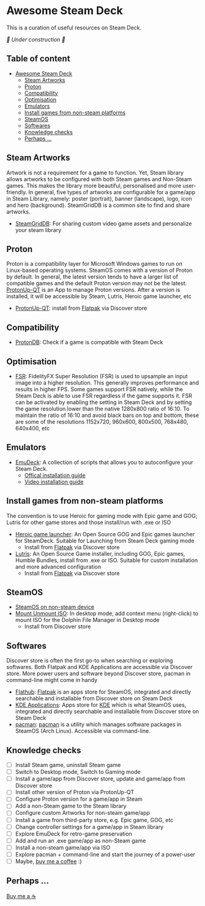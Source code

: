 # Awesome Steam Deck

This is a curation of useful resources on Steam Deck.

*🚧 Under construction 🚧*

## Table of content
- [Awesome Steam Deck](#awesome-steam-deck)
  * [Steam Artworks](#steam-artworks)
  * [Proton](#proton)
  * [Compatibility](#compatibility)
  * [Optimisation](#optimisation)
  * [Emulators](#emulators)
  * [Install games from non-steam platforms](#install-games-from-non-steam-platforms)
  * [SteamOS](#steamos)
  * [Softwares](#softwares)
  * [Knowledge checks](#knowledge-checks)
  * [Perhaps ...](#perhaps-)

## Steam Artworks
Artwork is not a requirement for a game to function. Yet, Steam library allows artworks to be configured with both Steam games and Non-Steam games. This makes the library more beautiful, personalised and more user-friendly. In general, five types of artworks are configurable for a game/app in Steam Library, namely: poster (portrait), banner (landscape), logo, icon and hero (background). SteamGridDB is a common site to find and share artworks.
- [SteamGridDB](https://www.steamgriddb.com/): For sharing custom video game assets and personalize your steam library 

## Proton
Proton is a compatibility layer for Microsoft Windows games to run on Linux-based operating systems. SteamOS comes with a version of Proton by default. In general, the latest version tends to have a larger list of compatible games and the default Proton version may not be the latest. [ProtonUp-QT](https://davidotek.github.io/protonup-qt/) is an App to manage Proton versions. After a version is installed, it will be accessible by Steam, Lutris, Heroic game launcher, etc
- [ProtonUp-QT](https://davidotek.github.io/protonup-qt/): install from [Flatpak](https://flathub.org/apps/details/net.davidotek.pupgui2) via Discover store

## Compatibility 
- [ProtonDB](https://www.protondb.com/): Check if a game is compatible with Steam Deck

## Optimisation
- [FSR](https://en.m.wikipedia.org/wiki/GPUOpen#FidelityFX_Super_Resolution): FidelityFX Super Resolution (FSR) is used to upsample an input image into a higher resolution. This generally improves performance and results in higher FPS. Some games support FSR natively, while the Steam Deck is able to use FSR regardless if the game supports it. FSR can be activated by enabling the setting in Steam Deck and by setting the game resolution lower than the native 1280x800 ratio of 16:10. To maintain the ratio of 16:10 and avoid black bars on top and bottom, these are some of the resolutions 1152x720, 960x600, 800x500, 768x480, 640x400, etc
 
## Emulators
- [EmuDeck](https://www.emudeck.com): A collection of scripts that allows you to autoconfigure your Steam Deck.
  - [Offical installation guide](https://www.emudeck.com/#how_to_install)
  - [Video installation guide](https://m.youtube.com/watch?v=AvzSHxccmIg)

## Install games from non-steam platforms
The convention is to use Heroic for gaming mode with Epic game and GOG; Lutris for other game stores and those install/run with .exe or ISO
- [Heroic game launcher](https://heroicgameslauncher.com/): An Open Source GOG and Epic games launcher for SteamDeck. Suitable for Launching from Steam Deck gaming mode
  - Install from [Flatpak](https://flathub.org/apps/details/com.heroicgameslauncher.hgl) via Discover store
- [Lutris](https://lutris.net/): An Open Source Game installer, including GOG, Epic games, Humble Bundles, install from .exe or ISO. Suitable for custom installation and more advanced configuration
  - Install from [Flatpak](https://flathub.org/apps/details/net.lutris.Lutris) via Discover store

## SteamOS
- [SteamOS on non-steam device](https://m.youtube.com/watch?v=Xr2BO4IPqro)
- [Mount Unmount ISO](https://store.kde.org/p/1414733/): In desktop mode, add context menu (right-click) to mount ISO for the Dolphin File Manager in Desktop mode
  - Install from Discover store

## Softwares
Discover store is often the first go-to when searching or exploring softwares. Both Flatpak and KDE Applications are accessible via Discover store. More power users and software beyond Discover store, pacman in command-line might come in handy
- [Flathub](https://flathub.org/home): [Flatpak](https://flatpak.org/) is an apps store for SteamOS, integrated and directly searchable and installable from Discover store on Steam Deck
- [KDE Applications](https://apps.kde.org/): Apps store for [KDE](https://en.m.wikipedia.org/wiki/KDE_Plasma_5) which is what SteamOS uses, integrated and directly searchable and installable from Discover store on Steam Deck
- [pacman](https://archlinux.org/packages/): [pacman](https://archlinux.org/pacman/) is a utility which manages software packages in SteamOS (Arch Linux). Accessible via command-line.

## Knowledge checks
- [ ] Install Steam game, uninstall Steam game
- [ ] Switch to Desktop mode, Switch to Gaming mode
- [ ] Install a game/app from Discover store, update and game/app from Discover store
- [ ] Install other version of Proton via ProtonUp-QT
- [ ] Configure Proton version for a game/app in Steam
- [ ] Add a non-Steam game to the Steam library
- [ ] Configure custom Artworks for non-steam game/app
- [ ] Install a game from third-party store, e.g. Epic game, GOG, etc
- [ ] Change controller settings for a game/app in Steam library
- [ ] Explore EmuDeck for retro-game preservation 
- [ ] Add and run an .exe game/app as non-Steam game
- [ ] Install a non-steam game/app via ISO
- [ ] Explore pacman + command-line and start the journey of a power-user
- [ ] Maybe, [buy me a coffee](https://github.com/MarcoLeongDev/awesome-steam-deck/blob/main/README.md#perhaps-) :)

## Perhaps ...
[Buy me a ☕️](https://www.buymeacoffee.com/marcoleong)
